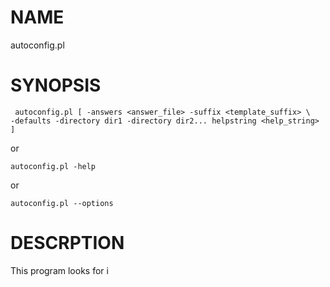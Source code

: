 # NAME

autoconfig.pl

# SYNOPSIS

     autoconfig.pl [ -answers <answer_file> -suffix <template_suffix> \
	-defaults -directory dir1 -directory dir2... helpstring <help_string> ]

or

    autoconfig.pl -help

or

    autoconfig.pl --options

# DESCRPTION

This program looks for i<Template Files>, and turns those template files
into the required configuration files. It does this by looking for _questions_
in these template files, finding the answers to these questions, and filling
in the macros with the correct answer. It then will generate an _answer file_,
so the next time the configuration needs to be reexecuted, it won't have to reask
the questions.



# OPTIONS

- \-answers

    The name of the answer file in _Answer File Format_. The answer file is really nothing more
    than a bunch of optional comment lines that start with "\#" and a line with the _macro name_ and the
    value of that macro. For example:

         # This is a comment
         # Here's another comment
         MY_MACRO = The macro's value

    In the above, the macro _MY\_MACRO_ is being set to the string _The macro's value_. This makes
    it easy to create a fresh answer file, or to edit an existing one. When this program is executed,
    the answer file will be rewritten with any newly answered macros, and the comments will be changed
    to reflect the name of the template file that contained the macro, and the line number of that
    started the definition, and other information. This makes it easy to see what the _question_ was
    and which template file it was located in. For example, the above might get rewritten as:

        # MACRO: MY_MACRO STRING
        # File: ./foo/bar/some.template:23
        # Q: What is the value of your Macro?
        

        MY_MACRO = The macro's value

    The default Answer file is called `autoconfig.answers`

- \-suffix

    The suffix for the various template files. The default will be _.template_. When a template file
    is processed, the name of the configuration file is the template name minus the suffix. For
    example, `config.properties.template` will become `config.properties` in the same folder where
    `config.properties.template` was located.

- \-defaults 

    If a _Question_ has a default answer, assume that the answer is the default value, and don't
    ask the question. Default is to ask the question for macros with no answer whether or not there
    is a default answer.
    =item -directory

- \-directory

    This is the directory tree to search for template files. All files in this directory tree with
    the given template suffix will be parsed and turned into regular configuration files. This parameter
    my be repeated as many times as needed.

    The default is the current directory and will search all subdirectories under the current directory.

- \-helpstring

    This is what the user can type to get further help on a question. The default is _HELP!_.

- \-help

    Displays the synopsis section of this document

- \-options

    Displays the synopsis section and the option section to describe those options.

# TEMPLATE FILES

Template files look just like the configuration files they are for except they contain
the macro names in the place of the actual value of the parameter. Imagine a regular
Java properties file called `config.properties.` The template file would be called
`config.properties.template` and would look like this:

     # User Inforamtion

     mailto = %MAIL_TO%
     name = %USER_NAME%
     phone = %PHONE%
     office=%OFFICE_NUMBER%
     employment_date=%EMPLOYMENT_DATE%
     company = First National VegiBank, N.A.

Macro names are surrounded by percent signs and are replaced by the actual values. These
could already be in an Answer file, so when the program runs, it merely replaces the macros
with their actual values.

If that's all this did, it wouldn't do much more than Ant does when it copies and filters
files. However, the interesting point comes when a macro does not already have an answer. 
In that case, this program will actually ask the user a question, verify the answer, and
save the answer the next time this runs.

This does several things. First of all, it makes the template files (and the resulting
configuration files) self documenting. What does a particular value represent? You can
look at the question. Second of all, if a new parameter is added to a configuration, the
user who is installing the software is given a warning. If that user knows the answer, they
could simply supply it and go on. If the user does not know the answer, they can at least
alert the developer that there is an issue with the installation.

You do this by defining a _macro_. Macro definitions are made to look like comments,
so they don't affect the actual configuration files. Macro lines can either start with a
`#` or double `//`, so they can look like a Properties file comment. If you are
placing this inside an XML file, you can define a macro by putting the <!-- on the\\
line before the macro definition and a --> after the line. That way, the macro
definition is enveloped in comments.

Macro definitions follow a simple format. For example, to define `%USER_NAME%` in the above,
the macro definition would look something like this:

    # MACRO: USER_NAME
    # Q: What is the name of the user?

And that's pretty much it. A macro definition needs a macro name and a question which is
simply a line that starts with a comment and a `Q:`. Macros can also contain a `macro type`,
so the above definition could look like this too:

    # MACRO: USER_NAME STRING
    # Q: What is the name of the user?

The macro type (`STRING` in this case) is the second parameter on the `# MACRO:` line. If
a macro type isn't given, it is assumed to be a macro type of string. The following are all
of the valid Macro types:

- STRING

    The answer needs to be a string of some sort. Strings are case sensitive.

- WORDS

    The answer needs to be words. Words are just like strings, but they're not
    case sensitive. This comes in handy when you force the answer to be in a
    particular range. You can also force the answer to be upper case, lower
    case, or where the first word is capitalized.

- NUMBER

    The answer needs to be a valid number. A number is defined by the _looks\_like\_number_
    function from the Scalar::Util module.

- INTEGER

    The answer must be an integer.

- DATE

    The answer must be a date or time string. Dates must have a defined _Format_, so
    that the answer can be verified against that format.

- REGEX

    The answer must match the regular expression given by its _Format_.

- CHOICE

    The answer must be one of the choices give.

- IPADDR

    The answer must be a valid IPv4 IP address.

- DEFAULT

    Default type macros don't ask questions, but simply provide a default as given if there is
    not already an answer. This is a good way to provide a particular value for a parameter, but
    allow sites to be able to modify it in their answer files.

## OTHER MACRO PARAMETERS

All macros have the following parameters. The only required parameters are the Macro
definition heading, and at least one _Question_ line.

- \# MACRO:

    This is the _macro_ definition line. The line takes one or two paramters. The first
    parameter is the name of the macro (which must consist of letters, numbers, and underscores
    only). The second parameter is the macro type. Macro names are case insensitive, and so
    are macro types. These lines are all equivelent:

         # macro: user_name string
         # Macro: User_name String
         # MACRO: USER_NAME STRING

    This starts a Macro definition. The macro definition ends when a non-comment line is detected,
    or another macro definition line is detected.

- \# Q:

    This line is the question to ask about the macro's value. There can be multiple question lines.
    Each question line will appear on its own line, so you can format the question easier.

- \# H:

    This is the help line. This allows you to provide further information when a user requests
    help, or if the user gives an invalid answer. This makes it easy to ask a brief
    question (What is the server name?), and then provide more details in the help statement
    (the following are our current servers...). Liek the question parameter, the help parameter
    can also be multiple lines.

- \# D:

    The default value. This is the answer to use if the user simply presses <RETURN>. It
    is also the answer if the user uses the `-defaults` parameter when the program was executed.

- \# RANGE:

    This defines a from and two range for the answer. There should be two values on this line and
    they can be separated by an optional dash. For example:

        # MACRO: PICK_A_NUMBER INTEGER
        # RANGE: 1 - 100
        # Q: Pick a number between 1 to 100!

    You may also leave out the dash:

        # MACRO: PICK_A_NUMBER INTEGER
        # RANGE: 1 100
        # Q: Pick a number between 1 to 100!

    The program will give you an error if your range does not match the macro type, or if your
    _to_ value is less than the _from_ value.

    If the macro type is _Words_, the from values are case insensitive.

- \# FROM:

    Defines the lowest possible answer permitted. If the macro type is _Words_, the from value
    is case insensitive.

    The program will give you an error if your range does not match the macro type, or if your
    _to_ value is less than the _from_ value.

- \# TO:

    Defines the highest possible answer permitted.  If the macro type is _Words_, the from value
    is case insensitive.

    The program will give you an error if your range does not match the macro type, or if your
    _to_ value is less than the _from_ value.

## OTHER PARAMETERS

Some macros types take other possible parameters:

- DATE

    Dates can take a possible _Format_ parameter. This parameter is the format of the
    date that you expect. Dates can contain any number of date or time parameters. The
    answer given must match the format, or the answer will be rejected. Dates can contain
    the following special charcters:

    - Y

        Year

    - M

        Month

    - D

        Day of the Month

    - h

        Hour

    - m

        Minute

    - s

        Second

    - A

        AM/PM Meridian marker. Must be uppercase

    - a

        AM/PM Meridian marker. Must be lowercase

    All other characters in the date format must match exactly as written. Here's an example of
    a _Date_ macro definition:

        # MACRO: START_DATE DATE
        # FORMAT: YYYY-MM-DD
        # Q: Default start date for reports

    In this case, the date is expected to have a four character year, and a 2 character month and day
    separated by dashes. For example:

    - 2001-01-15

        Valid

    - 20010115

        Invalid

    - 2001/01/15

        Invalid

    You can also do time definitions too:

        # MACRO: EXECUTE_CLEANUP DATE
        # FORMAT: hh:mm
        # Q: At what time should the clean up routine run?

    In this case, you are only expecting an hour and minute for the time. Since the `A` format
    character isn't specified, this will be a 24 hour time. The following is a 12 hour time:

        # MACRO: EXECUTE_CLEANUP DATE
        # FORMAT: hh:mmA
        # Q: At what time should the clean up routine run?

    In this case, the time would be something like `11:45A`. If you double up the `A` character,
    the format would be something like this:



        # MACRO: EXECUTE_CLEANUP DATE
        # FORMAT: hh:mmAA
        # Q: At what time should the clean up routine run?

    In this case, the time would be something like `11:45AM`.

- REGEX

    Regular expressions also take a _Format_ parameter. However, this is the regular
    expression that the answer must match. For example:

        # MACRO: PHONE_NUMBER REGEX
        # FORMAT: \d{3,3}-\d(3,3}-\d{4,4}
        # Q: What is the phone number (including the area code)?

- WORDS

    Macros of type _Words_ can take a _Force_ parameter. This parameter tells you
    whether to force the answer to be uppercase, lowercase, or capital case. The user
    does not need to put the macro in this case, the answer will simply be forced into
    that case. For example:

        # Macro: USER_ID WORDS
        # FORCE: UC
        # Q: User Name?

    In this case, the `USER_ID` will always be upper case if the user entered in `David`,
    the answer will be `DAVID`. The force macro can take the following values:

    - UC

        Force answer to uppercase.

    - LC

        Force answer to lowercase.

    - UCFIRST

        Force answer to capitalize only the first character of the answer.

## The CHOICE Macro

The Choice macro is a bit different from the other macros. This will give the user
a selection of choices they can choose. This macro does not take a range (the range
is the range of choices), or a _From_ or a _To_ parameter. If a default is given,
it is the number of the choice to select.

Choice parameters start with a `# C:` and contain a description to display, and
an actual value to use for a particular answer. For example:

    # MACRO CACHE_SIZE CHOICE
    # Q: How big should the cache be?
    # C: Tiny:2
    # C: Small:5
    # C: Medium:10
    # C: Big:30
    # C: Huge:50
    # C: Tremendous:1000

In the above, the user will be asked the size of the pool, and be given six choices:

     How big should the cache be?
     1). Tiny
     2). Small
     3). Medium
     4). Huge
     5). Tremendous

     Answer: 

If the user selects _3_, the `CACHE_SIZE` macro will be set to `10`. Each choice line
contains a description followed by a colon followed by a value that will be used.

Descriptions cannot contain colons, but values may. For example:

     # Macro: MAC_ADDRESS
     # Q: Which Mac Address should be searched for:
     # C: Office Printer:D4:BE:D9:11:29:66
     # C: Debbie's Computer:24:77:03:38:52:AC

     The values in the above example contain colons.



# ETCETRICITIES

Included in this project is a sample template. Use this to explore this program.

## XML HTML File Handling

This program allows for XML file handling if you take certain precautions. This mainly
has to do with the way that the IF/ENDIF process works.

You need to surround the all macro definition lines and IF/ENDIF lines with
comment marks, and everything should be just fine. For example:

     <!--
     #  Macro: server_flag choice
     #  Q: Is this a server?
     #  C: Yes:TRUE
     #  C: No:FALSE
     -->

     <!--
     # IF: NOT SERVER_FLAG = TRUE
     -->

     <!--
     # Macro: SERVER_ID String
     # Q: What's the Server ID?
     -->

     <!--
     # ENDIF:
     -->

     <!--
     # Macro: password string
     # Q: What is the user password?
     -->

     <password>%PASSWORD%</password>

In the above example, this program will remove any stand alone XML comment markers if
the user said that this is NOT a server. This should allow the XML to remain valid.
If the user said this is not a server, and the password was `swordfish`, the above
will be filled out like this:

     <!--
     #  Macro: server_flag choice
     #  Q: Is this a server?
     #  C: Yes:TRUE
     #  C: No:FALSE
     -->

     <!--
     # IF: NOT SERVER_FLAG = TRUE
     #
     #
     #
     # Macro: SERVER_ID String
     # Q: What's the Server ID?
     #
     #
     #
     #
     # ENDIF:
     -->

     <!--
     # Macro: password string
     # Q: What is the user password?
     -->

     <password>swordfish</password>

# AUTHOR

David Weintraub
[david@weintraub.name](mailto:david@weintraub.name)

# COPYRIGHT

Copyright &copy; 2013 by David Weintraub. All rights reserved. This
program is covered by the open source BMAB license.

The BMAB (Buy me a beer) license allows you to use all code for whatever
reason you want with these three caveats:

1. If you make any modifications in the code, please consider sending them
to me, so I can put them into my code.
2. Give me attribution and credit on this program.
3. If you're in town, buy me a beer. Or, a cup of coffee which is what I'd
prefer. Or, if you're feeling really spendthrify, you can buy me lunch.
I promise to eat with my mouth closed and to use a napkin instead of my
sleeves.
